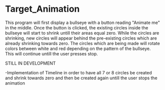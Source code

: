 # Target_Animation

This program will first display a bullseye with a button reading "Animate me" in the middle. Once the button
is clicked, the existing circles inside the bullseye will start to shrink untill their areas equal zero. While
the circles are shrinking, new circles will appear behind the pre-existing circles which are already shrinking
towards zero. The circles which are being made will rotate colors between white and red depending on the pattern
of the bullseye. This will continue untill the user presses stop.

STILL IN DEVELOPMENT

-Implementation of Timeline in order to have all 7 or 8 circles be created and shrink towards zero and then 
 be created again untill the user stops the animation
